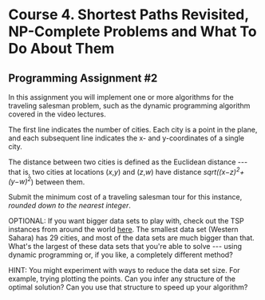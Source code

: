 # Course 4. Shortest Paths Revisited, NP-Complete Problems and What To Do About Them

## Programming Assignment #2

In this assignment you will implement one or more algorithms for the traveling salesman problem, such as the dynamic programming algorithm covered in the video lectures.

The first line indicates the number of cities. Each city is a point in the plane, and each subsequent line indicates the x- and y-coordinates of a single city.

The distance between two cities is defined as the Euclidean distance --- that is, two cities at locations (_x_,_y_) and (_z_,_w_) have distance _sqrt((x−z)<sup>2</sup>+(y−w)<sup>2</sup>_) between them.

Submit the minimum cost of a traveling salesman tour for this instance, _rounded down to the nearest integer_.

OPTIONAL: If you want bigger data sets to play with, check out the TSP instances from around the world [here](http://www.math.uwaterloo.ca/tsp/world/countries.html). The smallest data set (Western Sahara) has 29 cities, and most of the data sets are much bigger than that. What's the largest of these data sets that you're able to solve --- using dynamic programming or, if you like, a completely different method?

HINT: You might experiment with ways to reduce the data set size. For example, trying plotting the points. Can you infer any structure of the optimal solution? Can you use that structure to speed up your algorithm?
